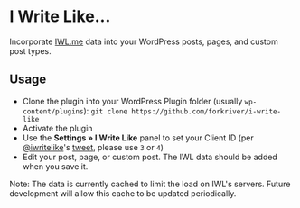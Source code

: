 # I Write Like...

Incorporate [IWL.me](https://iwl.me) data into your WordPress posts, pages, and custom post types.

## Usage

* Clone the plugin into your WordPress Plugin folder (usually `wp-content/plugins`): `git clone https://github.com/forkriver/i-write-like`
* Activate the plugin
* Use the **Settings » I Write Like** panel to set your Client ID (per [@iwritelike](https://twitter.com/iwritelike)'s [tweet](https://twitter.com/iwritelike/status/699323892121341954), please use `3` or `4`)
* Edit your post, page, or custom post. The IWL data should be added when you save it.

Note: The data is currently cached to limit the load on IWL's servers. Future development will allow this cache to be updated periodically.